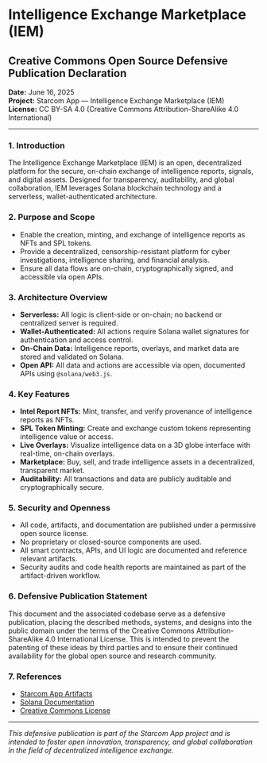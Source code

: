 # Intelligence Exchange Marketplace (IEM)

## Creative Commons Open Source Defensive Publication Declaration

**Date:** June 16, 2025  
**Project:** Starcom App — Intelligence Exchange Marketplace (IEM)  
**License:** CC BY-SA 4.0 (Creative Commons Attribution-ShareAlike 4.0 International)

---

### 1. Introduction
The Intelligence Exchange Marketplace (IEM) is an open, decentralized platform for the secure, on-chain exchange of intelligence reports, signals, and digital assets. Designed for transparency, auditability, and global collaboration, IEM leverages Solana blockchain technology and a serverless, wallet-authenticated architecture.

### 2. Purpose and Scope
- Enable the creation, minting, and exchange of intelligence reports as NFTs and SPL tokens.
- Provide a decentralized, censorship-resistant platform for cyber investigations, intelligence sharing, and financial analysis.
- Ensure all data flows are on-chain, cryptographically signed, and accessible via open APIs.

### 3. Architecture Overview
- **Serverless:** All logic is client-side or on-chain; no backend or centralized server is required.
- **Wallet-Authenticated:** All actions require Solana wallet signatures for authentication and access control.
- **On-Chain Data:** Intelligence reports, overlays, and market data are stored and validated on Solana.
- **Open API:** All data and actions are accessible via open, documented APIs using `@solana/web3.js`.

### 4. Key Features
- **Intel Report NFTs:** Mint, transfer, and verify provenance of intelligence reports as NFTs.
- **SPL Token Minting:** Create and exchange custom tokens representing intelligence value or access.
- **Live Overlays:** Visualize intelligence data on a 3D globe interface with real-time, on-chain overlays.
- **Marketplace:** Buy, sell, and trade intelligence assets in a decentralized, transparent market.
- **Auditability:** All transactions and data are publicly auditable and cryptographically secure.

### 5. Security and Openness
- All code, artifacts, and documentation are published under a permissive open source license.
- No proprietary or closed-source components are used.
- All smart contracts, APIs, and UI logic are documented and reference relevant artifacts.
- Security audits and code health reports are maintained as part of the artifact-driven workflow.

### 6. Defensive Publication Statement
This document and the associated codebase serve as a defensive publication, placing the described methods, systems, and designs into the public domain under the terms of the Creative Commons Attribution-ShareAlike 4.0 International License. This is intended to prevent the patenting of these ideas by third parties and to ensure their continued availability for the global open source and research community.

### 7. References
- [Starcom App Artifacts](../artifacts/)
- [Solana Documentation](https://docs.solana.com/)
- [Creative Commons License](https://creativecommons.org/licenses/by-sa/4.0/)

---

*This defensive publication is part of the Starcom App project and is intended to foster open innovation, transparency, and global collaboration in the field of decentralized intelligence exchange.*
